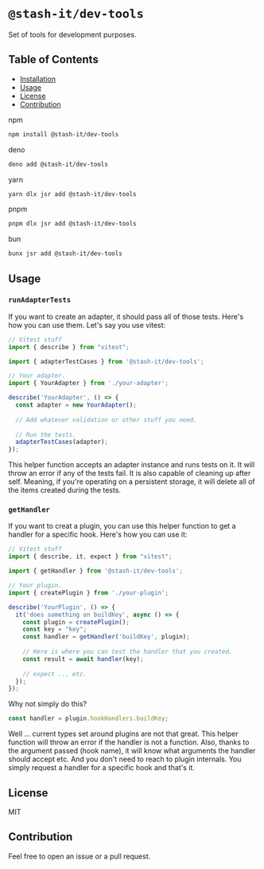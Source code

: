 # `@stash-it/dev-tools`

Set of tools for development purposes.

## Table of Contents

- [Installation](#installation)
- [Usage](#usage)
- [License](#license)
- [Contribution](#contribution)

npm
```bash
npm install @stash-it/dev-tools
```

deno
```bash
deno add @stash-it/dev-tools
```

yarn
```bash
yarn dlx jsr add @stash-it/dev-tools
```

pnpm
```bash
pnpm dlx jsr add @stash-it/dev-tools
```

bun
```bash
bunx jsr add @stash-it/dev-tools
```

## Usage

### `runAdapterTests`

If you want to create an adapter, it should pass all of those tests. Here's how you can use them.
Let's say you use vitest:

```typescript
// Vitest stuff
import { describe } from "vitest";

import { adapterTestCases } from '@stash-it/dev-tools';

// Your adapter.
import { YourAdapter } from './your-adapter';

describe('YourAdapter', () => {
  const adapter = new YourAdapter();
  
  // Add whatever validation or other stuff you need.
  
  // Run the tests.
  adapterTestCases(adapter);
});
```

This helper function accepts an adapter instance and runs tests on it. It will throw an error if any of the tests fail.
It is also capable of cleaning up after self. Meaning, if you're operating on a persistent storage, it will delete all of the
items created during the tests.

### `getHandler`

If you want to creat a plugin, you can use this helper function to get a handler for a specific hook.
Here's how you can use it:

```typescript
// Vitest stuff
import { describe, it, expect } from "vitest";

import { getHandler } from '@stash-it/dev-tools';

// Your plugin.
import { createPlugin } from './your-plugin';

describe('YourPlugin', () => {
  it('does something on buildKey', async () => {
    const plugin = createPlugin();
    const key = "key";
    const handler = getHandler('buildKey', plugin);
    
    // Here is where you can test the handler that you created.
    const result = await handler(key);
    
    // expect ... etc.
  });
});
```

Why not simply do this?

```typescript
const handler = plugin.hookHandlers.buildKey;
```

Well ... current types set around plugins are not that great.
This helper function will throw an error if the handler is not a function. Also, thanks to the argument passed (hook name),
it will know what arguments the handler should accept etc. And you don't need to reach to plugin internals. You simply
request a handler for a specific hook and that's it.

## License

MIT

## Contribution

Feel free to open an issue or a pull request.